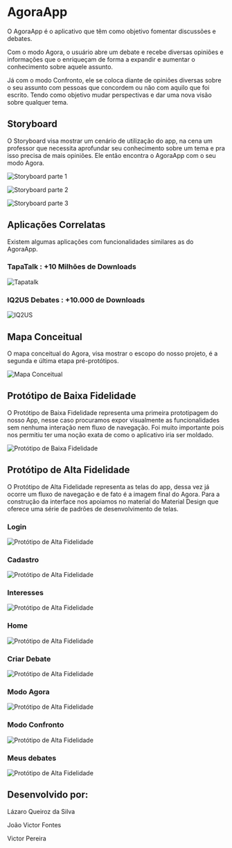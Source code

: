 # AgoraApp
O AgoraApp é o aplicativo que têm como objetivo fomentar discussões e debates.

Com o modo Agora, o usuário abre um debate e recebe diversas opiniões e informações que o enriqueçam de forma a expandir e aumentar o conhecimento sobre aquele assunto.

Já com o modo Confronto, ele se coloca diante de opiniões diversas sobre o seu assunto com pessoas que concordem ou não com aquilo que foi escrito. Tendo como objetivo mudar perspectivas e dar uma nova visão sobre qualquer tema.


## Storyboard 

O Storyboard visa mostrar um cenário de utilização do app, na cena um professor que necessita aprofundar seu conhecimento sobre um tema e pra isso precisa de mais opiniões. Ele então encontra o AgoraApp com o seu modo Agora. 

![Storyboard parte 1](Storyboard/imgs/storyboardpt1.jpg)

![Storyboard parte 2](Storyboard/imgs/storyboardpt2.jpg)

![Storyboard parte 3](Storyboard/imgs/storyboardpt3.jpg)


## Aplicações Correlatas

Existem algumas aplicações com funcionalidades similares as do AgoraApp. 

### TapaTalk : +10 Milhões de Downloads 

![Tapatalk](AplicacoesCorrelatas/tapatalk.png)

### IQ2US Debates : +10.000 de Downloads

![IQ2US](AplicacoesCorrelatas/iq2us.png)

## Mapa Conceitual

O mapa conceitual do Agora, visa mostrar o escopo do nosso projeto, é a segunda e última etapa pré-protótipos.
  
![Mapa Conceitual](MapaConceitual/../Mapa%20Conceitual/Conceitual%20Map.png)


## Protótipo de Baixa Fidelidade

O Protótipo de Baixa Fidelidade representa uma primeira prototipagem do nosso App, nesse caso procuramos expor visualmente as funcionalidades sem nenhuma interação nem fluxo de navegação. Foi muito importante pois nos permitiu ter uma noção exata de como o aplicativo iria ser moldado.

![Protótipo de Baixa Fidelidade](PrototipoBaixaFidelidade/imgs/AgoraBaixaFidelidade.PNG)


## Protótipo de Alta Fidelidade

O Protótipo de Alta Fidelidade representa as telas do app, dessa vez já ocorre um fluxo de navegação e de fato é a imagem final do Agora. Para a construção da interface nos apoiamos no material do Material Design que oferece uma série de padrões de desenvolvimento de telas.

### Login

![Protótipo de Alta Fidelidade](PrototipoAltaFidelidade/imgs/Login.PNG)

### Cadastro

![Protótipo de Alta Fidelidade](PrototipoAltaFidelidade/imgs/Cadastro.PNG)

### Interesses

![Protótipo de Alta Fidelidade](PrototipoAltaFidelidade/imgs/Interesses.PNG)

### Home

![Protótipo de Alta Fidelidade](PrototipoAltaFidelidade/imgs/Home.PNG)

### Criar Debate

![Protótipo de Alta Fidelidade](PrototipoAltaFidelidade/imgs/CreateDebate.PNG)

### Modo Agora

![Protótipo de Alta Fidelidade](PrototipoAltaFidelidade/imgs/AgoraMode.PNG)

### Modo Confronto

![Protótipo de Alta Fidelidade](PrototipoAltaFidelidade/imgs/ConfrontationMode.PNG)

### Meus debates

![Protótipo de Alta Fidelidade](PrototipoAltaFidelidade/imgs/Mydebates.PNG)


## Desenvolvido por:

<p>Lázaro Queiroz da Silva<p>
<p>João Victor Fontes<p>
<p>Victor Pereira<p>






